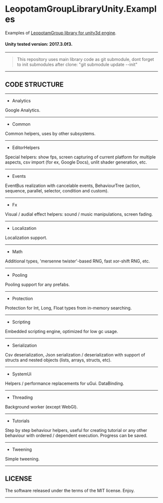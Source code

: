 # LeopotamGroupLibraryUnity.Examples

Examples of [LeopotamGroup library for unity3d engine](https://github.com/Leopotam/LeopotamGroupLibraryUnity/).

#### Unity tested version: 2017.3.0f3.

----------------------------------------------------------------------------

> This repository uses main library code as git submodule, dont forget to init submodules after clone: "git submodule update --init"

----------------------------------------------------------------------------

## CODE STRUCTURE

----------------------------------------------------------------------------

* Analytics

Google Analytics.

----------------------------------------------------------------------------

* Common

Common helpers, uses by other subsystems.

----------------------------------------------------------------------------

* EditorHelpers

Special helpers: show fps, screen capturing of current platform for multiple
aspects, csv import (for ex, Google Docs), unlit shader generation, etc.

----------------------------------------------------------------------------

* Events

EventBus realization with cancelable events, BehaviourTree (action, sequence,
parallel, selector, condition and custom).

----------------------------------------------------------------------------

* Fx

Visual / audial effect helpers: sound / music manipulations, screen fading.

----------------------------------------------------------------------------

* Localization

Localization support.

----------------------------------------------------------------------------

* Math

Additional types, 'mersenne twister'-based RNG, fast xor-shift RNG, etc.

----------------------------------------------------------------------------

* Pooling

Pooling support for any prefabs.

----------------------------------------------------------------------------

* Protection

Protection for Int, Long, Float types from in-memory searching.

----------------------------------------------------------------------------

* Scripting

Embedded scripting engine, optimized for low gc usage.

----------------------------------------------------------------------------

* Serialization

Csv deserialization, Json serialization / deserialization with support of
structs and nested objects (lists, arrays, structs, etc).

----------------------------------------------------------------------------

* SystemUi

Helpers / performance replacements for uGui. DataBinding.

----------------------------------------------------------------------------

* Threading

Background worker (except WebGl).

----------------------------------------------------------------------------

* Tutorials

Step by step behaviour helpers, useful for creating tutorial or any
other behaviour with ordered / dependent execution. Progress can be saved.

----------------------------------------------------------------------------

* Tweening

Simple tweening.

----------------------------------------------------------------------------

## LICENSE

The software released under the terms of the MIT license. Enjoy.

----------------------------------------------------------------------------
